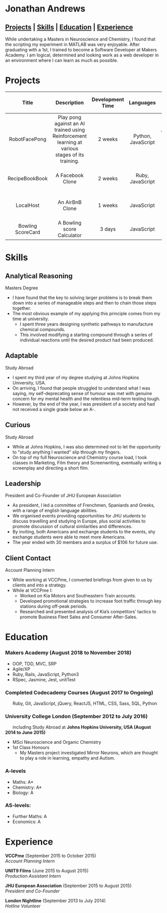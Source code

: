 # Jonathan Andrews

## [Projects](#Projects) | [Skills](#Skills) | [Education](#Education) | [Experience](#Experience)

While undertaking a Masters in Neuroscience and Chemistry, I found that the scripting my experiment in MATLAB was very enjoyable. After graduating with a 1st, I trained to become a Software Developer at Makers Academy. I am logical, determined and looking work as a web developer in an environment where I can learn as much as possible.

# Projects

| Title | Description | Development Time | Languages | Technologies | Testing | Link to Repo |
| :---: |:-----------:| :-----------:| :-----------:| :-----------:| :-----------: | :-----------:|
| RobotFacePong   | Play pong against an AI trained using Reinforcement learning at various stages of its training. | 2 weeks |Python, JavaScript|  TensorFlow, TensorFlow.JS, Keras, ExpressJS, Heroku  | unitTest, Jest, Travis CI |[:tennis:](https://github.com/JonathanAndrews/robot_pong)|
| RecipeBookBook | A Facebook Clone | 2 weeks | Ruby, JavaScript | Rails, React, PostgreSQL, Heroku | RSpec, Jest, Capybara, Travis CI |[:book:](https://github.com/JonathanAndrews/acebook-RecipeBookBook)|
| LocalHost | An AirBnB Clone | 1 weeks | JavaScript | Node, ExpressJS, Mongoose, MongoDB | Zombie, Jest, Zombie | [:house_with_garden:](https://github.com/JonathanAndrews/MakersBnB)|
| Bowling ScoreCard | A Bowling score Calculator | 3 days | JavaScript | Node, ExpressJS | RSpec, Jest, Puppeteer | [:bowling:](https://github.com/JonathanAndrews/bowling-challenge)|


# Skills

## Analytical Reasoning

Masters Degree

- I have found that the key to solving larger problems is to break them down into a series of manageable steps and then to chain those steps together.
- The most obvious example of my applying this principle comes from my time at university.
  - I spent three years designing synthetic pathways to manufacture chemical compounds.
  - This involved modifying a starting compound through a series of individual reactions until the desired product had been produced.

## Adaptable

Study Abroad

- I spent my third year of my degree studying at Johns Hopkins University, USA.
- On arriving, I found that people struggled to understand what I was saying, my self-deprecating sense of humour was met with genuine concern for my mental health and the relentless mid-term testing tough.
- However, by the end of the year, I was president of a society and had not received a single grade below an A-.

## Curious

Study Abroad

- While at Johns Hopkins, I was also determined not to let the opportunity to "study anything I wanted" slip through my fingers.
- On top of my full Neuroscience and Chemistry course load, I took classes in Marketing, Film theory and Screenwriting, eventually writing a screenplay and directing a short film.

## Leadership

President and Co-Founder of JHU European Association

- As president, I led a committee of Frenchmen, Spaniards and Greeks, with a range of english language abilities.
- We organised events providing opportunities for JHU students to discuss travelling and studying in Europe, plus social activities to promote discussion of cultural similarities and differences.
- By inviting, both Americans and exchange students to the events, shy exchange students were able to meet more Americans.
- The year ended with 30 members and a surplus of $106 for future use.

## Client Contact

Account Planning Intern

- While working at VCCPme, I converted briefings from given to us by clients and into a strategy.
- While at VCCPme I:
  - Worked on Kia Motors and Southeastern Train accounts.
  - Developed promotional strategies to increase foot traffic through key stations during off-peak periods.
  - Researched and presented analysis of Kia’s competitors’ tactics to promote Business Fleet Sales and Consumer After-Sales.

# Education

### Makers Academy (August 2018 to November 2018)

- OOP, TDD, MVC, SRP
- Agile/XP
- Ruby, Rails, JavaScript, Python3
- RSpec, Jasmine, Jest, unitTest

### Completed Codecademy Courses (August 2017 to Ongoing)

&nbsp;&nbsp;&nbsp;&nbsp;&nbsp;&nbsp;Ruby, Git, JavaScript, jQuery, ReactJS, HTML, CSS, Sass, SQL, Python

### University College London (September 2012 to July 2016)
&nbsp;&nbsp;&nbsp;&nbsp;&nbsp;&nbsp;including Study Abroad at **Johns Hopkins University, USA (August 2014 to June 2015)**

- MSci Neuroscience and Organic Chemistry
- 1st Class Honours
  - My Masters project investigated Mirror Neurons, which are thought to play a role in learning, empathy and Autism.

### A-levels

- Maths: A*
- Chemistry: A*
- Biology: A

### AS-levels:

- Further Maths: A
- Economics: A

# Experience

**VCCPme** (September 2015 to October 2015)    
*Account Planning Intern*

**UNIT9 Films** (June 2015 to August 2015)   
*Production Assistant Intern*

**JHU European Association** (September 2015 to August 2015)   
*President and Co-Founder*

**London Nightline** (September 2013 to July 2014)   
*Hotline Volunteer*
